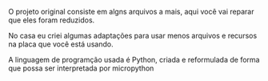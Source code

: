 O projeto original consiste em algns arquivos a mais, aqui você vai reparar que eles foram reduzidos.

No casa eu criei algumas adaptações para usar menos arquivos e recursos na placa que você está usando.

A linguagem de programção usada é Python, criada e reformulada de forma que possa ser interpretada por micropython